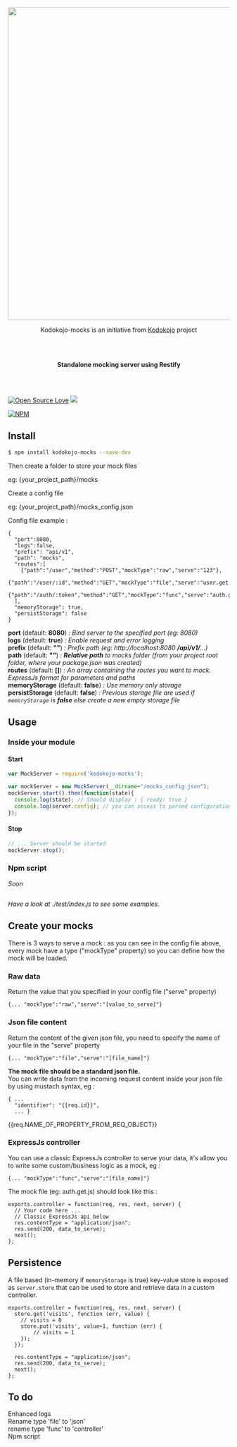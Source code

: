 <div align="center">
  <a href="https://github.com/kodokojo">
    <img width=710px src="https://github.com/kodokojo/kodokojo/raw/master/doc/images/logo-kodokojo-baseline-black1.png">
  </a>

<br/>

Kodokojo-mocks is an initiative from <a href="https://github.com/kodokojo">Kodokojo</a> project

</br>
</br>

<b>Standalone mocking server using Restify</b>

</br>
</br>
</div>


[![Open Source Love](https://badges.frapsoft.com/os/v2/open-source.svg?v=103)](https://github.com/ellerbrock/open-source-badge/) [![](https://img.shields.io/badge/License-GPLv3-blue.svg?style=flat)](http://www.gnu.org/licenses/gpl-3.0.en.html)


[![NPM](https://nodei.co/npm/kodokojo-mocks.png?downloads=true&downloadRank=true)](https://nodei.co/npm/kodokojo-mocks/)


## Install

```bash
$ npm install kodokojo-mocks --save-dev
```

Then create a folder to store your mock files

eg: {your_project_path}/mocks

Create a config file

eg: {your_project_path}/mocks_config.json

Config file example :

```
{
  "port":8080,
  "logs":false,
  "prefix": "api/v1",
  "path": "mocks",
  "routes":[
    {"path":"/user","method":"POST","mockType":"raw","serve":"123"},
    {"path":"/user/:id","method":"GET","mockType":"file","serve":"user.get.json"},
    {"path":"/auth/:token","method":"GET","mockType":"func","serve":"auth.get.js"}
  ],
  "memoryStorage": true,
  "persistStorage": false
}
```

**port** (default: **8080**) _: Bind server to the specified port (eg: 8080)_ <br>
**logs** (default: **true**) _: Enable request and error logging_ <br>
**prefix** (default: **""**) _: Prefix path (eg: http://localhost:8080 **/api/v1/**...)_ <br>
**path** (default: **""**) _: <b>Relative path</b> to mocks folder (from your project root folder, where your package.json was created)_ <br>
**routes** (default: **[]**) _: An array containing the routes you want to mock. ExpressJs format for parameters and paths_ <br>
**memoryStorage** (default: **false**) _: Use memory only storage_ <br>
**persistStorage** (default: **false**) _: Previous storage file are used if `memoryStorage` is **false** else create a new empty storage file_ <br>

## Usage

### Inside your module

#### Start
```javascript
var MockServer = require('kodokojo-mocks');

var mockServer = new MockServer(__dirname+"/mocks_config.json");
mockServer.start().then(function(state){
  console.log(state); // Should display : { ready: true }
  console.log(server.config); // you can access to parsed configuration
});
```

#### Stop
```javascript
// ... Server should be started
mockServer.stop();
```

### Npm script
 _Soon_


##
*Have a look at ./test/index.js to see some examples.*

## Create your mocks

There is 3 ways to serve a mock : as you can see in the config file above, every mock have a type ("mockType" property) so you can define how the mock will be loaded.


### Raw data
Return the value that you specified in your config file ("serve" property)
```
{... "mockType":"raw","serve":"[value_to_serve]"}
```

### Json file content
Return the content of the given json file, you need to specify the name of your file in the "serve" property
```
{... "mockType":"file","serve":"[file_name]"}
```
<b>The mock file should be a standard json file.</b><br>
You can write data from the incoming request content inside your json file by using mustach syntax, eg :
```
{ ...
  "identifier": "{{req.id}}",
  ... }
```
{{req.NAME_OF_PROPERTY_FROM_REQ_OBJECT}}

### ExpressJs controller
You can use a classic ExpressJs controller to serve your data, it's allow you to write some custom/business logic as a mock, eg :
```
{... "mockType":"func","serve":"[file_name]"}
```
The mock file (eg: auth.get.js)  should look like this :
```
exports.controller = function(req, res, next, server) {
  // Your code here ...
  // Classic ExpressJs api below
  res.contentType = "application/json";
  res.send(200, data_to_serve);
  next();
};
```

## Persistence
A file based (in-memory if `memoryStorage` is true) key-value store is exposed as `server.store` that can be
used to store and retrieve data in a custom controller.
```
exports.controller = function(req, res, next, server) {
  store.get('visits', function (err, value) {
    // visits = 0
    store.put('visits', value+1, function (err) {
        // visits = 1
    });
  });

  res.contentType = "application/json";
  res.send(200, data_to_serve);
  next();
};
```

## To do
Enhanced logs <br>
Rename type 'file' to 'json' <br>
rename type 'func' to 'controller' <br>
Npm script <br>